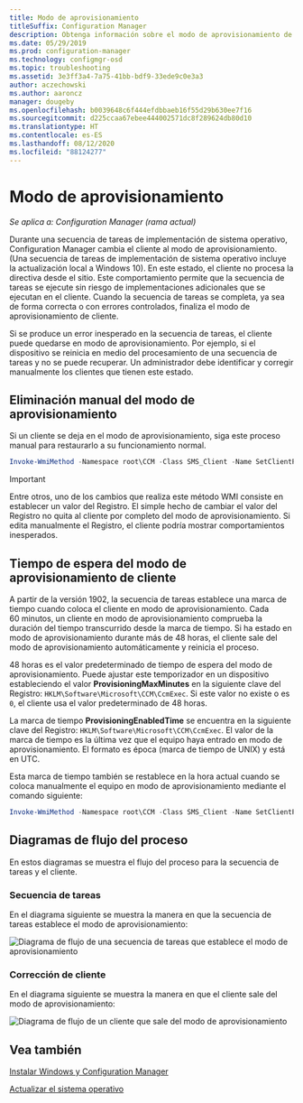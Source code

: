 ```yaml
---
title: Modo de aprovisionamiento
titleSuffix: Configuration Manager
description: Obtenga información sobre el modo de aprovisionamiento de cliente durante la secuencia de tareas de Configuration Manager.
ms.date: 05/29/2019
ms.prod: configuration-manager
ms.technology: configmgr-osd
ms.topic: troubleshooting
ms.assetid: 3e3ff3a4-7a75-41bb-bdf9-33ede9c0e3a3
author: aczechowski
ms.author: aaroncz
manager: dougeby
ms.openlocfilehash: b0039648c6f444efdbbaeb16f55d29b630ee7f16
ms.sourcegitcommit: d225ccaa67ebee444002571dc8f289624db80d10
ms.translationtype: HT
ms.contentlocale: es-ES
ms.lasthandoff: 08/12/2020
ms.locfileid: "88124277"
---
```

# <a name="provisioning-mode"></a>Modo de aprovisionamiento

*Se aplica a: Configuration Manager (rama actual)*

Durante una secuencia de tareas de implementación de sistema operativo, Configuration Manager cambia el cliente al modo de aprovisionamiento. (Una secuencia de tareas de implementación de sistema operativo incluye la actualización local a Windows 10). En este estado, el cliente no procesa la directiva desde el sitio. Este comportamiento permite que la secuencia de tareas se ejecute sin riesgo de implementaciones adicionales que se ejecutan en el cliente. Cuando la secuencia de tareas se completa, ya sea de forma correcta o con errores controlados, finaliza el modo de aprovisionamiento de cliente.

Si se produce un error inesperado en la secuencia de tareas, el cliente puede quedarse en modo de aprovisionamiento. Por ejemplo, si el dispositivo se reinicia en medio del procesamiento de una secuencia de tareas y no se puede recuperar. Un administrador debe identificar y corregir manualmente los clientes que tienen este estado.


## <a name="manually-remove-provisioning-mode"></a>Eliminación manual del modo de aprovisionamiento

Si un cliente se deja en el modo de aprovisionamiento, siga este proceso manual para restaurarlo a su funcionamiento normal.

```PowerShell
Invoke-WmiMethod -Namespace root\CCM -Class SMS_Client -Name SetClientProvisioningMode -ArgumentList $false
```

> [!Important]  
> Entre otros, uno de los cambios que realiza este método WMI consiste en establecer un valor del Registro. El simple hecho de cambiar el valor del Registro no quita al cliente por completo del modo de aprovisionamiento. Si edita manualmente el Registro, el cliente podría mostrar comportamientos inesperados.  


## <a name="client-provisioning-mode-timeout"></a>Tiempo de espera del modo de aprovisionamiento de cliente

A partir de la versión 1902, la secuencia de tareas establece una marca de tiempo cuando coloca el cliente en modo de aprovisionamiento. Cada 60 minutos, un cliente en modo de aprovisionamiento comprueba la duración del tiempo transcurrido desde la marca de tiempo. Si ha estado en modo de aprovisionamiento durante más de 48 horas, el cliente sale del modo de aprovisionamiento automáticamente y reinicia el proceso.

48 horas es el valor predeterminado de tiempo de espera del modo de aprovisionamiento. Puede ajustar este temporizador en un dispositivo estableciendo el valor **ProvisioningMaxMinutes** en la siguiente clave del Registro: `HKLM\Software\Microsoft\CCM\CcmExec`. Si este valor no existe o es `0`, el cliente usa el valor predeterminado de 48 horas.

La marca de tiempo **ProvisioningEnabledTime** se encuentra en la siguiente clave del Registro: `HKLM\Software\Microsoft\CCM\CcmExec`. El valor de la marca de tiempo es la última vez que el equipo haya entrado en modo de aprovisionamiento. El formato es época (marca de tiempo de UNIX) y está en UTC.

Esta marca de tiempo también se restablece en la hora actual cuando se coloca manualmente el equipo en modo de aprovisionamiento mediante el comando siguiente:

```powershell
Invoke-WmiMethod -Namespace root\CCM -Class SMS_Client -Name SetClientProvisioningMode -ArgumentList $true
```

## <a name="process-flow-diagrams"></a>Diagramas de flujo del proceso

En estos diagramas se muestra el flujo del proceso para la secuencia de tareas y el cliente.

### <a name="task-sequence"></a>Secuencia de tareas

En el diagrama siguiente se muestra la manera en que la secuencia de tareas establece el modo de aprovisionamiento:

![Diagrama de flujo de una secuencia de tareas que establece el modo de aprovisionamiento](media/3197824-ts-flow.png)

### <a name="client-remediation"></a>Corrección de cliente

En el diagrama siguiente se muestra la manera en que el cliente sale del modo de aprovisionamiento:

![Diagrama de flujo de un cliente que sale del modo de aprovisionamiento](media/3197824-client-flow.png)


## <a name="see-also"></a>Vea también

[Instalar Windows y Configuration Manager](task-sequence-steps.md#BKMK_SetupWindowsandConfigMgr)

[Actualizar el sistema operativo](task-sequence-steps.md#BKMK_UpgradeOS)
